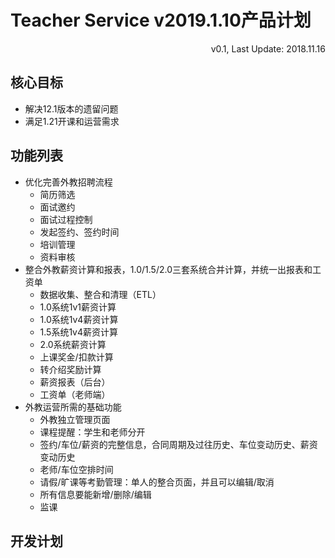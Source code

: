 # Teacher Service v2019.1.10产品计划

<link rel="stylesheet" href="https://yanwei.github.io/auto-number-title.css" />

<p align='right'>v0.1, Last Update: 2018.11.16</p>

## 核心目标

* 解决12.1版本的遗留问题
* 满足1.21开课和运营需求

## 功能列表

* 优化完善外教招聘流程
  * 简历筛选
  * 面试邀约
  * 面试过程控制
  * 发起签约、签约时间
  * 培训管理
  * 资料审核
* 整合外教薪资计算和报表，1.0/1.5/2.0三套系统合并计算，并统一出报表和工资单
  * 数据收集、整合和清理（ETL）
  * 1.0系统1v1薪资计算
  * 1.0系统1v4薪资计算
  * 1.5系统1v4薪资计算
  * 2.0系统薪资计算
  * 上课奖金/扣款计算
  * 转介绍奖励计算
  * 薪资报表（后台）
  * 工资单（老师端）
* 外教运营所需的基础功能
  * 外教独立管理页面
  * 课程提醒：学生和老师分开
  * 签约/车位/薪资的完整信息，合同周期及过往历史、车位变动历史、薪资变动历史
  * 老师/车位空排时间
  * 请假/旷课等考勤管理：单人的整合页面，并且可以编辑/取消
  * 所有信息要能新增/删除/编辑
  * 监课

## 开发计划
